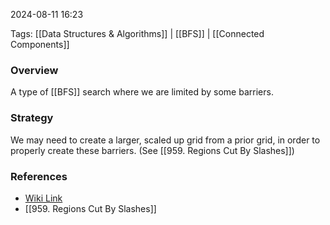 
2024-08-11 16:23

Tags: [[Data Structures & Algorithms]] | [[BFS]] | [[Connected Components]]

### Overview
A type of [[BFS]] search where we are limited by some barriers. 

### Strategy
We may need to create a larger, scaled up grid from a prior grid, in order to properly create these barriers. (See [[959. Regions Cut By Slashes]])

### References
- [Wiki Link](https://en.wikipedia.org/wiki/Flood_fill#:~:text=The%20traditional%20flood%2Dfill%20algorithm,them%20to%20the%20replacement%20color.)
- [[959. Regions Cut By Slashes]]

